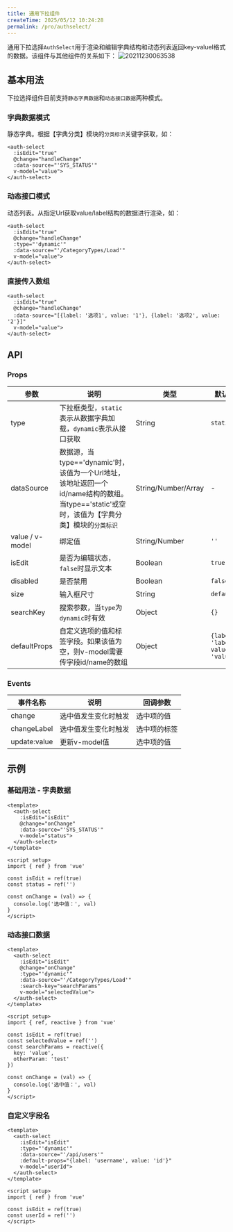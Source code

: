 ```yaml
---
title: 通用下拉组件
createTime: 2025/05/12 10:24:28
permalink: /pro/authselect/
---
```


通用下拉选择`AuthSelect`用于渲染和编辑字典结构和动态列表返回key-valuel格式的数据。该组件与其他组件的关系如下：
![20211230063538](http://img.openauth.net.cn/20211230063538.png)

## 基本用法

下拉选择组件目前支持`静态字典数据`和`动态接口数据`两种模式。

### 字典数据模式
静态字典。根据【字典分类】模块的`分类标识`关键字获取，如：
```vue
<auth-select 
  :isEdit="true" 
  @change="handleChange" 
  :data-source="'SYS_STATUS'" 
  v-model="value">
</auth-select>
```

### 动态接口模式
动态列表。从指定Url获取value/label结构的数据进行渲染，如：
```vue
<auth-select 
  :isEdit="true" 
  @change="handleChange" 
  :type="'dynamic'" 
  :data-source="'/CategoryTypes/Load'" 
  v-model="value">
</auth-select>
```

### 直接传入数组

```vue
<auth-select 
  :isEdit="true" 
  @change="handleChange" 
  :data-source="[{label: '选项1', value: '1'}, {label: '选项2', value: '2'}]" 
  v-model="value">
</auth-select>
```

## API

### Props

| 参数 | 说明 | 类型 | 默认值 |
| --- | --- | --- | --- |
| type | 下拉框类型，`static`表示从数据字典加载，`dynamic`表示从接口获取 | String | `static` |
| dataSource | 数据源，当type=='dynamic'时，该值为一个Url地址，该地址返回一个id/name结构的数组。当type=='static'或空时，该值为【字典分类】模块的`分类标识` | String/Number/Array | - |
| value / v-model | 绑定值 | String/Number | `''` |
| isEdit | 是否为编辑状态，`false`时显示文本 | Boolean | `true` |
| disabled | 是否禁用 | Boolean | `false` |
| size | 输入框尺寸 | String | `default` |
| searchKey | 搜索参数，当`type`为`dynamic`时有效 | Object | `{}` |
| defaultProps | 自定义选项的值和标签字段。如果该值为空，则v-model需要传字段id/name的数组 | Object | `{label: 'label', value: 'value'}` |

### Events

| 事件名称 | 说明 | 回调参数 |
| --- | --- | --- |
| change | 选中值发生变化时触发 | 选中项的值 |
| changeLabel | 选中值发生变化时触发 | 选中项的标签 |
| update:value | 更新v-model值 | 选中项的值 |

## 示例

### 基础用法 - 字典数据

```vue
<template>
  <auth-select 
    :isEdit="isEdit" 
    @change="onChange" 
    :data-source="'SYS_STATUS'" 
    v-model="status">
  </auth-select>
</template>

<script setup>
import { ref } from 'vue'

const isEdit = ref(true)
const status = ref('')

const onChange = (val) => {
  console.log('选中值：', val)
}
</script>
```

### 动态接口数据

```vue
<template>
  <auth-select 
    :isEdit="isEdit" 
    @change="onChange" 
    :type="'dynamic'" 
    :data-source="'/CategoryTypes/Load'" 
    :search-key="searchParams"
    v-model="selectedValue">
  </auth-select>
</template>

<script setup>
import { ref, reactive } from 'vue'

const isEdit = ref(true)
const selectedValue = ref('')
const searchParams = reactive({
  key: 'value',
  otherParam: 'test'
})

const onChange = (val) => {
  console.log('选中值：', val)
}
</script>
```

### 自定义字段名

```vue
<template>
  <auth-select 
    :isEdit="isEdit" 
    :type="'dynamic'" 
    :data-source="'/api/users'" 
    :default-props="{label: 'username', value: 'id'}"
    v-model="userId">
  </auth-select>
</template>

<script setup>
import { ref } from 'vue'

const isEdit = ref(true)
const userId = ref('')
</script>
``` 